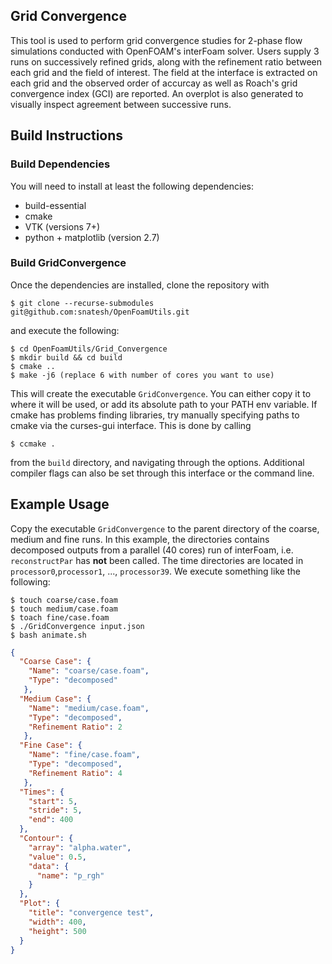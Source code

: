 Grid Convergence
------------------------------
This tool is used to perform grid convergence studies for 2-phase
flow simulations conducted with OpenFOAM's interFoam solver. Users
supply 3 runs on successively refined grids, along with the refinement
ratio between each grid and the field of interest. The field at the
interface is extracted on each grid and the observed order of accurcay
as well as Roach's grid convergence index (GCI) are reported. An overplot is
also generated to visually inspect agreement between successive runs.


## Build Instructions ##
### Build Dependencies ###
You will need to install at least the following dependencies:

* build-essential
* cmake
* VTK (versions 7+)
* python + matplotlib (version 2.7)

### Build GridConvergence ###
Once the dependencies are installed, clone the repository with
```
$ git clone --recurse-submodules git@github.com:snatesh/OpenFoamUtils.git
```
and execute the following:
```
$ cd OpenFoamUtils/Grid_Convergence
$ mkdir build && cd build
$ cmake .. 
$ make -j6 (replace 6 with number of cores you want to use)
```
This will create the executable `GridConvergence`. You can either copy it
to where it will be used, or add its absolute path to your PATH env variable. If cmake 
has problems finding libraries, try manually specifying paths to cmake via the curses-gui 
interface. This is done by calling 
```
$ ccmake .
```
from the `build` directory, and navigating through the options. Additional
compiler flags can also be set through this interface or the command line.

## Example Usage ##
Copy the executable `GridConvergence` to the parent directory of the coarse, medium and fine runs. In this example, the directories contains decomposed outputs from a parallel (40 cores) run of interFoam, i.e. `reconstructPar` has **not** been called. The time directories are located in `processor0`,`processor1`, ..., `processor39`. 
We execute something like the following:
```
$ touch coarse/case.foam
$ touch medium/case.foam
$ toach fine/case.foam
$ ./GridConvergence input.json
$ bash animate.sh
```
```json
{
  "Coarse Case": {
    "Name": "coarse/case.foam",
    "Type": "decomposed"
   },
  "Medium Case": {
    "Name": "medium/case.foam",
    "Type": "decomposed",
    "Refinement Ratio": 2
   },
  "Fine Case": {
    "Name": "fine/case.foam",
    "Type": "decomposed",
    "Refinement Ratio": 4
   },  
  "Times": {
    "start": 5,
    "stride": 5,
    "end": 400 
  },  
  "Contour": {
    "array": "alpha.water",
    "value": 0.5,
    "data": {
      "name": "p_rgh"
    }   
  },  
  "Plot": {
    "title": "convergence test",
    "width": 400,
    "height": 500
  }
}
```
